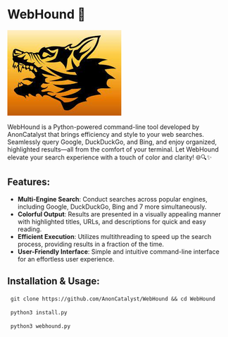 # WebHound 🚀

![WebHound Logo](img/webhound.jpeg)

WebHound is a Python-powered command-line tool developed by AnonCatalyst that brings efficiency and style to your web searches. Seamlessly query Google, DuckDuckGo, and Bing, and enjoy organized, highlighted results—all from the comfort of your terminal. Let WebHound elevate your search experience with a touch of color and clarity! 🌐🔍✨

## Features:

- **Multi-Engine Search**: Conduct searches across popular engines, including Google, DuckDuckGo, Bing and 7 more simultaneously.
- **Colorful Output**: Results are presented in a visually appealing manner with highlighted titles, URLs, and descriptions for quick and easy reading.
- **Efficient Execution**: Utilizes multithreading to speed up the search process, providing results in a fraction of the time.
- **User-Friendly Interface**: Simple and intuitive command-line interface for an effortless user experience.

 ## Installation & Usage:

``` git clone https://github.com/AnonCatalyst/WebHound && cd WebHound```

``` python3 install.py```

``` python3 webhound.py```
